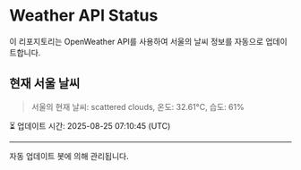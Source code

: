 
# Weather API Status

이 리포지토리는 OpenWeather API를 사용하여 서울의 날씨 정보를 자동으로 업데이트합니다.

## 현재 서울 날씨
> 서울의 현재 날씨: scattered clouds, 온도: 32.61°C, 습도: 61%

⏳ 업데이트 시간: 2025-08-25 07:10:45 (UTC)

---
자동 업데이트 봇에 의해 관리됩니다.
